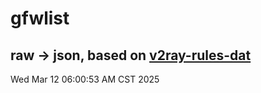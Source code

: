 # gfwlist
## raw -> json, based on [v2ray-rules-dat](https://github.com/Loyalsoldier/v2ray-rules-dat)
Wed Mar 12 06:00:53 AM CST 2025

